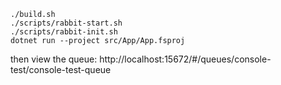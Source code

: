 ```
./build.sh
./scripts/rabbit-start.sh
./scripts/rabbit-init.sh
dotnet run --project src/App/App.fsproj
```

then view the queue:
http://localhost:15672/#/queues/console-test/console-test-queue
